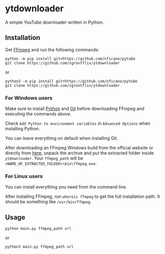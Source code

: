 # ytdownloader

A simple YouTube downloader written in Python.

## Installation

Get [FFmpeg](https://ffmpeg.org/download.html) and run the following commands:

```
python -m pip install git+https://github.com/nficano/pytube
git clone https://github.com/sgrontflix/ytdownloader
```

or 

```
python3 -m pip install git+https://github.com/nficano/pytube
git clone https://github.com/sgrontflix/ytdownloader
```

### For Windows users

Make sure to install [Python](https://www.python.org/downloads/) and [Git](https://gitforwindows.org/) before downloading FFmpeg and executing the commands above.

Check `Add Python to environment variables` in `Advanced Options` when installing Python.

You can leave everything on default when installing Git.

After downloading an FFmpeg Windows build from the official website or directly from [here](https://www.gyan.dev/ffmpeg/builds/ffmpeg-release-full.7z), unpack the archive and put the extracted folder inside `ytdownloader`. Your `ffmpeg_path` will be `<NAME_OF_EXTRACTED_FOLDER>\bin\ffmpeg.exe`.

### For Linux users

You can install everything you need from the command line.

After installing FFmpeg, run `whereis ffmpeg` to get the full installation path. It should be something like `/usr/bin/ffmpeg`.

## Usage

`python main.py ffmpeg_path url`

or

`python3 main.py ffmpeg_path url`
